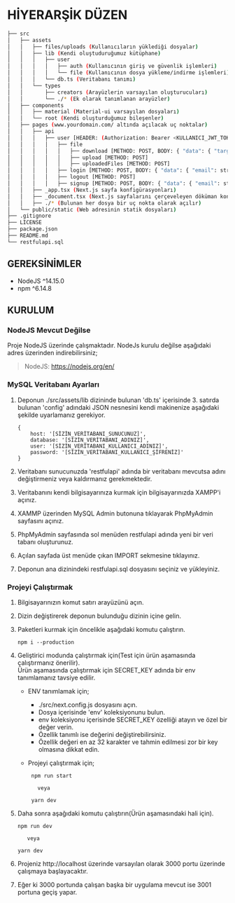 # HİYERARŞİK DÜZEN
  
```bash
├── src
│   ├── assets 
│   │   ├── files/uploads (Kullanıcıların yüklediği dosyalar)
│   │   ├── lib (Kendi oluştuduruğumuz kütüphane)
│   │   │   ├── user 
│   │   │   │   ├── auth (Kullanıcının giriş ve güvenlik işlemleri)
│   │   │   │   └── file (Kullanıcının dosya yükleme/indirme işlemleri)
│   │   │   └── db.ts (Veritabanı tanımı)
│   │   └── types 
│   │       ├── creators (Arayüzlerin varsayılan oluşturucuları)
│   │       └── ./* (Ek olarak tanımlanan arayüzler)
│   ├── components
│   │   ├── material (Material-ui varsayılan dosyaları)
│   │   └── root (Kendi oluşturduğumuz bileşenler)
│   ├── pages (www.yourdomain.com/ altında açılacak uç noktalar)
│   │   ├── api
│   │   │   ├── user [HEADER: (Authorization: Bearer <KULLANICI_JWT_TOKEN>)] -> Dizin altında /login hariç her yerde gereklidir.
│   │   │   │   ├── file 
│   │   │   │   │   ├── download [METHOD: POST, BODY: { "data": { "targetFile": string } }]
│   │   │   │   │   ├── upload [METHOD: POST]
│   │   │   │   │   ├── uploadedFiles [METHOD: POST]
│   │   │   │   ├── login [METHOD: POST, BODY: { "data": { "email": string, "password": string} }]
│   │   │   │   ├── logout [METHOD: POST] 
│   │   │   │   ├── signup [METHOD: POST, BODY: { "data": { "email": string, "password": string, "user_fullname": string} }] 
│   │   ├── _app.tsx (Next.js sayfa konfigürasyonları)
│   │   ├── _document.tsx (Next.js sayfalarını çerçeveleyen döküman konfigürasyonları)
│   │   ├── ./* (Bulunan her dosya bir uç nokta olarak açılır)
│   └── public/static (Web adresinin statik dosyaları)
├── .gitignore
├── LICENSE
├── package.json
├── README.md
└── restfulapi.sql
```
## GEREKSİNİMLER
- NodeJS ^14.15.0
- npm ^6.14.8

## KURULUM

### NodeJS Mevcut Değilse 

Proje NodeJS üzerinde çalışmaktadır. NodeJs kurulu değilse aşağıdaki adres üzerinden indirebilirsiniz;
> NodeJS: https://nodejs.org/en/

### MySQL Veritabanı Ayarları
1. Deponun ./src/assets/lib dizininde bulunan 'db.ts' içerisinde 3. satırda bulunan 'config' adındaki JSON nesnesini kendi makinenize aşağıdaki şekilde uyarlamanız gerekiyor.
       
       {
           host: '[SİZİN_VERİTABANI_SUNUCUNUZ]',
           database: '[SİZİN_VERİTABANI_ADINIZ]',
           user: '[SİZİN_VERİTABANI_KULLANICI_ADINIZ]',
           password: '[SİZİN_VERİTABANI_KULLANICI_ŞİFRENİZ]'
       }
       
2. Veritabanı sunucunuzda 'restfulapi' adında bir veritabanı mevcutsa adını değiştirmeniz veya kaldırmanız gerekmektedir.
3. Veritabanını kendi bilgisayarınıza kurmak için bilgisayarınızda XAMPP'i açınız.
4. XAMMP üzerinden MySQL Admin butonuna tıklayarak PhpMyAdmin sayfasını açınız.
5. PhpMyAdmin sayfasında sol menüden restfulapi adında yeni bir veri tabanı oluşturunuz.
6. Açılan sayfada üst menüde çıkan IMPORT sekmesine tıklayınız.
7. Deponun ana dizinindeki restfulapi.sql dosyasını seçiniz ve yükleyiniz.

### Projeyi Çalıştırmak

1. Bilgisayarınızın komut satırı arayüzünü açın.
2. Dizin değiştirerek deponun bulunduğu dizinin içine gelin.
3. Paketleri kurmak için öncelikle aşağıdaki komutu çalıştırın.

       npm i --production

4. Geliştirici modunda çalıştırmak için(Test için ürün aşamasında çalıştırmanız önerilir).  
   Ürün aşamasında çalıştırmak için SECRET_KEY adında bir env tanımlamanız tavsiye edilir.
   - ENV tanımlamak için;
      - ./src/next.config.js dosyasını açın.
      - Dosya içerisinde 'env' koleksiyonunu bulun.
      - env koleksiyonu içerisinde SECRET_KEY özelliği atayın ve özel bir değer verin.
      - Özellik tanımlı ise değerini değiştirebilirsiniz.
      - Özellik değeri en az 32 karakter ve tahmin edilmesi zor bir key olmasına dikkat edin.
   - Projeyi çalıştırmak için;   
   
          npm run start
       
            veya
          
          yarn dev
       
5. Daha sonra aşağıdaki komutu çalıştırın(Ürün aşamasındaki hali için).

       npm run dev
       
          veya
          
       yarn dev
       
6. Projeniz http://localhost üzerinde varsayılan olarak 3000 portu üzerinde çalışmaya başlayacaktır.
7. Eğer ki 3000 portunda çalışan başka bir uygulama mevcut ise 3001 portuna geçiş yapar.

